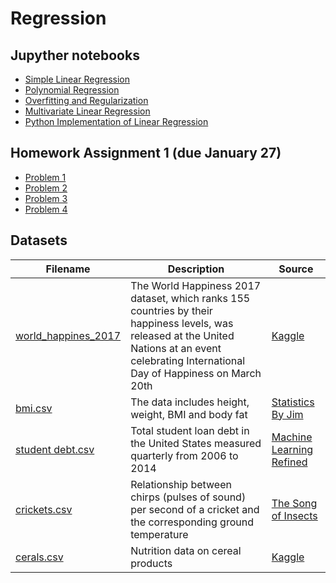 # Regression

## Jupyther notebooks

- [Simple Linear Regression](https://nbviewer.jupyter.org/github/um-perez-alvaro/Data-Science-Theory/blob/master/Jupyter%20Notebooks/Regression/notebooks/Simple%20Linear%20Regression.ipynb)
- [Polynomial Regression](https://nbviewer.jupyter.org/github/um-perez-alvaro/Data-Science-Theory/blob/master/Jupyter%20Notebooks/Regression/notebooks/Polynomial%20Regression.ipynb)
- [Overfitting and Regularization](https://nbviewer.jupyter.org/github/um-perez-alvaro/Data-Science-Theory/blob/master/Jupyter%20Notebooks/Regression/notebooks/Overfitting%20and%20Regularization.ipynb)
- [Multivariate Linear Regression](https://nbviewer.jupyter.org/github/um-perez-alvaro/Data-Science-Theory/blob/master/Jupyter%20Notebooks/Regression/notebooks/Multivariate%20Regression.ipynb)
- [Python Implementation of Linear Regression]()

## Homework Assignment 1 (due January 27)
- [Problem 1](https://nbviewer.jupyter.org/github/um-perez-alvaro/Data-Science-Theory/blob/master/Jupyter%20Notebooks/Regression/homework/Problem%201.ipynb)
- [Problem 2](https://nbviewer.jupyter.org/github/um-perez-alvaro/Data-Science-Theory/blob/master/Jupyter%20Notebooks/Regression/homework/Problem%202.ipynb)
- [Problem 3](https://nbviewer.jupyter.org/github/um-perez-alvaro/Data-Science-Theory/blob/master/Jupyter%20Notebooks/Regression/homework/Problem%203.ipynb)
- [Problem 4](https://nbviewer.jupyter.org/github/um-perez-alvaro/Data-Science-Theory/blob/master/Jupyter%20Notebooks/Regression/homework/Problem%204.ipynb)

## Datasets

Filename | Description |  Source
--- | --- |  --- 
[world_happines_2017](https://raw.githubusercontent.com/um-perez-alvaro/Data-Science-Theory/master/Data/world_happiness_2017.csv) | The World Happiness 2017 dataset, which ranks 155 countries by their happiness levels, was released at the United Nations at an event celebrating International Day of Happiness on March 20th | [Kaggle](https://www.kaggle.com/unsdsn/world-happiness)
[bmi.csv](https://raw.githubusercontent.com/um-perez-alvaro/Data-Science-Theory/master/Data/bmi.csv) | The data includes height, weight, BMI and body fat | [Statistics By Jim](https://statisticsbyjim.com/regression/predictions-regression/)
[student debt.csv](https://raw.githubusercontent.com/um-perez-alvaro/Data-Science-Theory/master/Data/student%20debt.csv) | Total student loan debt in the United States measured quarterly from 2006 to 2014 | [Machine Learning Refined](https://github.com/nrchade/mlrefined)
[crickets.csv](https://raw.githubusercontent.com/um-perez-alvaro/Data-Science-Theory/master/Data/crickets.csv) | Relationship between chirps (pulses of sound) per second of a cricket and the corresponding ground temperature | [The Song of Insects](https://songsofinsects.com/)
[cerals.csv](https://raw.githubusercontent.com/um-perez-alvaro/Data-Science-Theory/master/Data/cereals.csv) | Nutrition data on cereal products | [Kaggle](https://www.kaggle.com/crawford/80-cereals)


